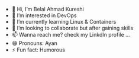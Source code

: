 - 👋 Hi, I’m Belal Ahmad Kureshi
- 👀 I’m interested in DevOps
- 🌱 I’m currently learning Linux & Containers
- 💞️ I’m looking to collaborate but after gaining skills
- 📫 Wanna reach me? check my LinkdIn profile ...
- 😄 Pronouns: Ayan
- ⚡ Fun fact: Humorous

<!---
ayanfosteringlinux/ayanfosteringlinux is a ✨ special ✨ repository because its `README.md` (this file) appears on your GitHub profile.
You can click the Preview link to take a look at your changes.
--->
